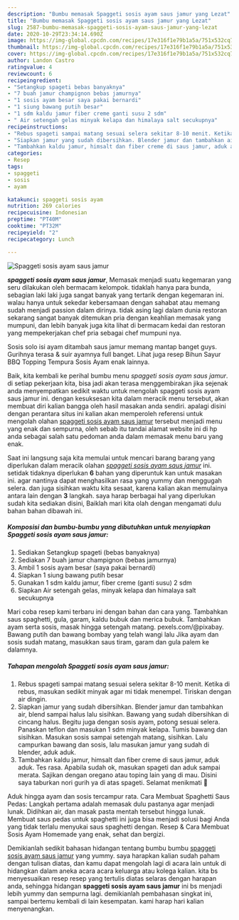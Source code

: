 ```yaml
---
description: "Bumbu memasak Spaggeti sosis ayam saus jamur yang Lezat"
title: "Bumbu memasak Spaggeti sosis ayam saus jamur yang Lezat"
slug: 2587-bumbu-memasak-spaggeti-sosis-ayam-saus-jamur-yang-lezat
date: 2020-10-29T23:34:14.690Z
image: https://img-global.cpcdn.com/recipes/17e316f1e79b1a5a/751x532cq70/spaggeti-sosis-ayam-saus-jamur-foto-resep-utama.jpg
thumbnail: https://img-global.cpcdn.com/recipes/17e316f1e79b1a5a/751x532cq70/spaggeti-sosis-ayam-saus-jamur-foto-resep-utama.jpg
cover: https://img-global.cpcdn.com/recipes/17e316f1e79b1a5a/751x532cq70/spaggeti-sosis-ayam-saus-jamur-foto-resep-utama.jpg
author: Landon Castro
ratingvalue: 4
reviewcount: 6
recipeingredient:
- "Setangkup spageti bebas banyaknya"
- "7 buah jamur champignon bebas jamurnya"
- "1 sosis ayam besar saya pakai bernardi"
- "1 siung bawang putih besar"
- "1 sdm kaldu jamur fiber creme ganti susu 2 sdm"
- " Air setengah gelas minyak kelapa dan himalaya salt secukupnya"
recipeinstructions:
- "Rebus spageti sampai matang sesuai selera sekitar 8-10 menit. Ketika di rebus, masukan sedikit minyak agar mi tidak menempel. Tiriskan dengan air dingin."
- "Siapkan jamur yang sudah dibersihkan. Blender jamur dan tambahkan air, blend sampai halus lalu sisihkan. Bawang yang sudah dibersihkan di cincang halus. Begitu juga dengan sosis ayam, potong sesuai selera. Panaskan teflon dan masukan 1 sdm minyak kelapa. Tumis bawang dan sisihkan. Masukan sosis sampai setengah matang, sisihkan. Lalu campurkan bawang dan sosis, lalu masukan jamur yang sudah di blender, aduk aduk."
- "Tambahkan kaldu jamur, himsalt dan fiber creme di saus jamur, aduk aduk. Tes rasa. Apabila sudah ok, masukan spageti dan aduk sampai merata. Sajikan dengan oregano atau toping lain yang di mau. Disini saya taburkan nori gurih ya di atas spageti. Selamat menikmati 🥰"
categories:
- Resep
tags:
- spaggeti
- sosis
- ayam

katakunci: spaggeti sosis ayam 
nutrition: 269 calories
recipecuisine: Indonesian
preptime: "PT40M"
cooktime: "PT32M"
recipeyield: "2"
recipecategory: Lunch

---
```



![Spaggeti sosis ayam saus jamur](https://img-global.cpcdn.com/recipes/17e316f1e79b1a5a/751x532cq70/spaggeti-sosis-ayam-saus-jamur-foto-resep-utama.jpg)

<b><i>spaggeti sosis ayam saus jamur</i></b>, Memasak menjadi suatu kegemaran yang seru dilakukan oleh bermacam kelompok. tidaklah hanya para bunda, sebagian laki laki juga sangat banyak yang tertarik dengan kegemaran ini. walau hanya untuk sekedar kebersamaan dengan sahabat atau memang sudah menjadi passion dalam dirinya. tidak asing lagi dalam dunia restoran sekarang sangat banyak ditemukan pria dengan keahlian memasak yang mumpuni, dan lebih banyak juga kita lihat di bermacam kedai dan restoran yang mempekerjakan chef pria sebagai chef mumpuni nya.

Sosis solo isi ayam ditambah saus jamur memang mantap banget guys. Gurihnya terasa &amp; suir ayamnya full banget. Lihat juga resep Bihun Sayur BBQ Topping Tempura Sosis Ayam enak lainnya.

Baik, kita kembali ke perihal bumbu menu <i>spaggeti sosis ayam saus jamur</i>. di setiap pekerjaan kita, bisa jadi akan terasa menggembirakan jika sejenak anda menyempatkan sedikit waktu untuk mengolah spaggeti sosis ayam saus jamur ini. dengan kesuksesan kita dalam meracik menu tersebut, akan membuat diri kalian bangga oleh hasil masakan anda sendiri. apalagi disini dengan perantara situs ini kalian akan memperoleh referensi untuk mengolah olahan <u>spaggeti sosis ayam saus jamur</u> tersebut menjadi menu yang enak dan sempurna, oleh sebab itu tandai alamat website ini di hp anda sebagai salah satu pedoman anda dalam memasak menu baru yang enak.


Saat ini langsung saja kita memulai untuk mencari barang barang yang diperlukan dalam meracik olahan <u><i>spaggeti sosis ayam saus jamur</i></u> ini. setidak tidaknya diperlukan <b>6</b> bahan yang diperuntuk kan untuk masakan ini. agar nantinya dapat menghasilkan rasa yang yummy dan menggugah selera. dan juga sisihkan waktu kita sesaat, karena kalian akan memulainya antara lain dengan <b>3</b> langkah. saya harap berbagai hal yang diperlukan sudah kita sediakan disini, Baiklah mari kita olah dengan mengamati dulu bahan bahan dibawah ini.

<!--inarticleads1-->

##### Komposisi dan bumbu-bumbu yang dibutuhkan untuk menyiapkan Spaggeti sosis ayam saus jamur:

1. Sediakan Setangkup spageti (bebas banyaknya)
1. Sediakan 7 buah jamur champignon (bebas jamurnya)
1. Ambil 1 sosis ayam besar (saya pakai bernardi)
1. Siapkan 1 siung bawang putih besar
1. Gunakan 1 sdm kaldu jamur, fiber creme (ganti susu) 2 sdm
1. Siapkan  Air setengah gelas, minyak kelapa dan himalaya salt secukupnya


Mari coba resep kami terbaru ini dengan bahan dan cara yang. Tambahkan saus spaghetti, gula, garam, kaldu bubuk dan merica bubuk. Tambahkan ayam serta sosis, masak hingga setengah matang. pexels.com/@pixabay. Bawang putih dan bawang bombay yang telah wangi lalu Jika ayam dan sosis sudah matang, masukkan saus tiram, garam dan gula palem ke dalamnya. 

<!--inarticleads2-->

##### Tahapan mengolah Spaggeti sosis ayam saus jamur:

1. Rebus spageti sampai matang sesuai selera sekitar 8-10 menit. Ketika di rebus, masukan sedikit minyak agar mi tidak menempel. Tiriskan dengan air dingin.
1. Siapkan jamur yang sudah dibersihkan. Blender jamur dan tambahkan air, blend sampai halus lalu sisihkan. Bawang yang sudah dibersihkan di cincang halus. Begitu juga dengan sosis ayam, potong sesuai selera. Panaskan teflon dan masukan 1 sdm minyak kelapa. Tumis bawang dan sisihkan. Masukan sosis sampai setengah matang, sisihkan. Lalu campurkan bawang dan sosis, lalu masukan jamur yang sudah di blender, aduk aduk.
1. Tambahkan kaldu jamur, himsalt dan fiber creme di saus jamur, aduk aduk. Tes rasa. Apabila sudah ok, masukan spageti dan aduk sampai merata. Sajikan dengan oregano atau toping lain yang di mau. Disini saya taburkan nori gurih ya di atas spageti. Selamat menikmati 🥰


Aduk hingga ayam dan sosis tercampur rata. Cara Membuat Spaghetti Saus Pedas: Langkah pertama adalah memasak dulu pastanya agar menjadi lunak. Didihkan air, dan masak pasta mentah tersebut hingga lunak. Membuat saus pedas untuk spaghetti ini juga bisa menjadi solusi bagi Anda yang tidak terlalu menyukai saus spaghetti dengan. Resep &amp; Cara Membuat Sosis Ayam Homemade yang enak, sehat dan bergizi. 

Demikianlah sedikit bahasan hidangan tentang bumbu bumbu <u>spaggeti sosis ayam saus jamur</u> yang yummy. saya harapkan kalian sudah paham dengan tulisan diatas, dan kamu dapat mengolah lagi di acara lain untuk di hidangkan dalam aneka acara acara keluarga atau kolega kalian. kita bs menyesuaikan resep resep yang tertulis diatas selaras dengan harapan anda, sehingga hidangan <b>spaggeti sosis ayam saus jamur</b> ini bs menjadi lebih yummy dan sempurna lagi. demikianlah pembahasan singkat ini, sampai bertemu kembali di lain kesempatan. kami harap hari kalian menyenangkan.
